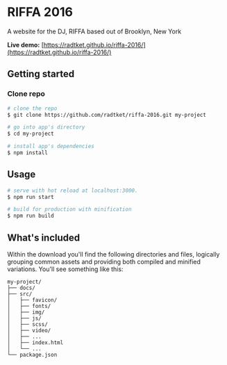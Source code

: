 # RIFFA 2016

A website for the DJ, RIFFA based out of Brooklyn, New York

**Live demo:** [https://radtket.github.io/riffa-2016/](https://radtket.github.io/riffa-2016/)

## Getting started

### Clone repo

```bash
# clone the repo
$ git clone https://github.com/radtket/riffa-2016.git my-project

# go into app's directory
$ cd my-project

# install app's dependencies
$ npm install
```

## Usage

```bash
# serve with hot reload at localhost:3000.
$ npm run start

# build for production with minification
$ npm run build
```

## What's included

Within the download you'll find the following directories and files, logically grouping common assets and providing both compiled and minified variations. You'll see something like this:

```code
my-project/
├── docs/
├── src/
│   ├── favicon/
│   ├── fonts/
│   ├── img/
│   ├── js/
│   ├── scss/
│   ├── video/
│   ├── ...
│   ├── index.html
│   └── ...
└── package.json
```
